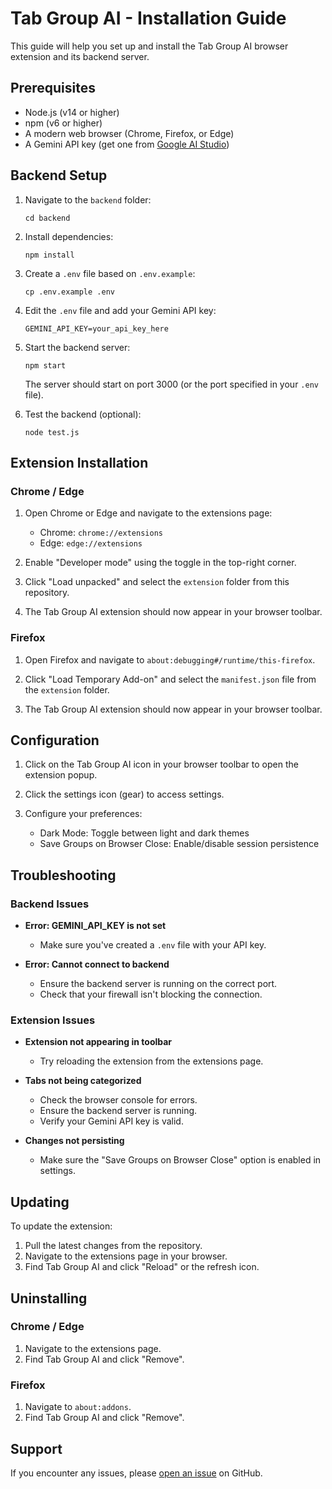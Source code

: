 # Tab Group AI - Installation Guide

This guide will help you set up and install the Tab Group AI browser extension and its backend server.

## Prerequisites

- Node.js (v14 or higher)
- npm (v6 or higher)
- A modern web browser (Chrome, Firefox, or Edge)
- A Gemini API key (get one from [Google AI Studio](https://ai.google.dev/))

## Backend Setup

1. Navigate to the `backend` folder:
   ```
   cd backend
   ```

2. Install dependencies:
   ```
   npm install
   ```

3. Create a `.env` file based on `.env.example`:
   ```
   cp .env.example .env
   ```

4. Edit the `.env` file and add your Gemini API key:
   ```
   GEMINI_API_KEY=your_api_key_here
   ```

5. Start the backend server:
   ```
   npm start
   ```

   The server should start on port 3000 (or the port specified in your `.env` file).

6. Test the backend (optional):
   ```
   node test.js
   ```

## Extension Installation

### Chrome / Edge

1. Open Chrome or Edge and navigate to the extensions page:
   - Chrome: `chrome://extensions`
   - Edge: `edge://extensions`

2. Enable "Developer mode" using the toggle in the top-right corner.

3. Click "Load unpacked" and select the `extension` folder from this repository.

4. The Tab Group AI extension should now appear in your browser toolbar.

### Firefox

1. Open Firefox and navigate to `about:debugging#/runtime/this-firefox`.

2. Click "Load Temporary Add-on" and select the `manifest.json` file from the `extension` folder.

3. The Tab Group AI extension should now appear in your browser toolbar.

## Configuration

1. Click on the Tab Group AI icon in your browser toolbar to open the extension popup.

2. Click the settings icon (gear) to access settings.

3. Configure your preferences:
   - Dark Mode: Toggle between light and dark themes
   - Save Groups on Browser Close: Enable/disable session persistence

## Troubleshooting

### Backend Issues

- **Error: GEMINI_API_KEY is not set**
  - Make sure you've created a `.env` file with your API key.

- **Error: Cannot connect to backend**
  - Ensure the backend server is running on the correct port.
  - Check that your firewall isn't blocking the connection.

### Extension Issues

- **Extension not appearing in toolbar**
  - Try reloading the extension from the extensions page.

- **Tabs not being categorized**
  - Check the browser console for errors.
  - Ensure the backend server is running.
  - Verify your Gemini API key is valid.

- **Changes not persisting**
  - Make sure the "Save Groups on Browser Close" option is enabled in settings.

## Updating

To update the extension:

1. Pull the latest changes from the repository.
2. Navigate to the extensions page in your browser.
3. Find Tab Group AI and click "Reload" or the refresh icon.

## Uninstalling

### Chrome / Edge

1. Navigate to the extensions page.
2. Find Tab Group AI and click "Remove".

### Firefox

1. Navigate to `about:addons`.
2. Find Tab Group AI and click "Remove".

## Support

If you encounter any issues, please [open an issue](https://github.com/chirag127/Tab-Group-AI-Browser-Extension/issues) on GitHub.
